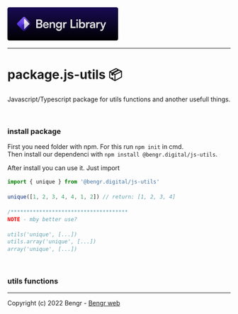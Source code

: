 <img src='./logo.png' style='width: 250px' alt='logo' />

---

# package.js-utils 📦

Javascript/Typescript package for utils functions and another usefull things.

<br>

### install package

First you need folder with npm. For this run `npm init` in cmd.<br>
Then install our dependenci with `npm install @bengr.digital/js-utils`.

After install you can use it. Just import

```ts
import { unique } from '@bengr.digital/js-utils'

unique([1, 2, 3, 4, 4, 1, 2]) // return: [1, 2, 3, 4]

/*************************************
NOTE - mby better use?

utils('unique', [...])
utils.array('unique', [...])
array('unique', [...])
```

<br>

### utils functions

---

Copyright (c) 2022 Bengr - [Bengr web](https://bengr.cz/)

